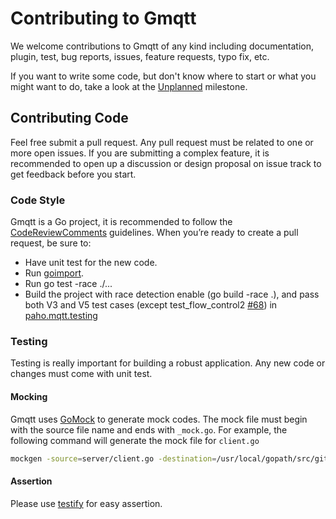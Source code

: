 # Contributing to Gmqtt
We welcome contributions to Gmqtt of any kind including documentation, plugin, test, bug reports, issues, feature requests, typo fix, etc.

If you want to write some code, but don't know where to start or what you might want to do, take a look at the [Unplanned](https://github.com/stalehd/gmqtt/milestone/2) milestone.

## Contributing Code
Feel free submit a pull request. Any pull request must be related to one or more open issues.
If you are submitting a complex feature, it is recommended to open up a discussion or design proposal on issue track to get feedback before you start.

### Code Style
Gmqtt is a Go project, it is recommended to follow the [CodeReviewComments](https://github.com/golang/go/wiki/CodeReviewComments) guidelines.
When you’re ready to create a pull request, be sure to:
* Have unit test for the new code.
* Run [goimport](https://godoc.org/golang.org/x/tools/cmd/goimports).
* Run go test -race ./...
* Build the project with race detection enable (go build -race .), and pass both V3 and V5 test cases (except test_flow_control2 [#68](https://github.com/eclipse/paho.mqtt.testing/issues/68)) in [paho.mqtt.testing](https://github.com/eclipse/paho.mqtt.testing/tree/master/interoperability)


### Testing
Testing is really important for building a robust application. Any new code or changes must come with unit test.

#### Mocking
Gmqtt uses [GoMock](https://github.com/golang/mock) to generate mock codes. The mock file must begin with the source file name and ends with `_mock.go`. For example, the following command will generate the mock file for `client.go`
```bash
mockgen -source=server/client.go -destination=/usr/local/gopath/src/github.com/stalehd/gmqtt/server/client_mock.go -package=server -self_package=github.com/stalehd/gmqtt/server
```
#### Assertion
Please use [testify](https://github.com/stretchr/testify) for easy assertion.

